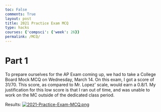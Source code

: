 ```yaml
---
toc: False
comments: True
layout: post
title: 2021 Practice Exam MCQ 
type: hacks
courses: {'compsci': {'week': 26}}
permalink: /MCQ/
---
```


# Part 1

To prepare ourselves for the AP Exam coming up, we had to take a College Board Mock MCQ on Wednesday, March 14. On this exam, I got a score of 31/70. This score, as compared to Mr. Lopez' scale, would earn a 0.8/1. My justification for this low score is that I ran out of time, and was unable to work on the MC outside of the dedicated class period.

Results:
[![2021-Practice-Exam-MCQ.png](https://i.postimg.cc/j2Q0nhbK/2021-Practice-Exam-MCQ.png)](https://postimg.cc/N2MPWmFP)